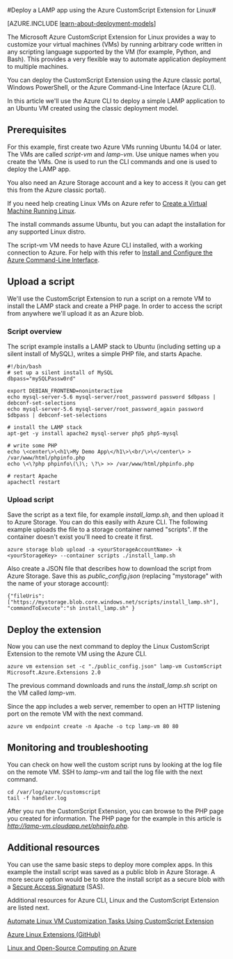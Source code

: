 <properties
	pageTitle="Use the CustomScript Extension on a Linux VM | Microsoft Azure"
	description="Learn how to use the CustomScript extension to deploy applications on Linux Virtual Machines in Azure created using the classic deployment model."
	editor="tysonn"
	manager="timlt"
	documentationCenter=""
	services="virtual-machines-linux"
	authors="gbowerman"
	tags="azure-service-management"/>

<tags
	ms.service="virtual-machines-linux"
	ms.workload="multiple"
	ms.tgt_pltfrm="linux"
	ms.devlang="na"
	ms.topic="article"
	ms.date="09/13/2016"
	ms.author="guybo"/>

#Deploy a LAMP app using the Azure CustomScript Extension for Linux#

[AZURE.INCLUDE [learn-about-deployment-models](../../includes/learn-about-deployment-models-classic-include.md)]


The Microsoft Azure CustomScript Extension for Linux provides a way to customize your virtual machines (VMs) by running arbitrary code written in any scripting language supported by the VM (for example, Python, and Bash). This provides a very flexible way to automate application deployment to multiple machines.

You can deploy the CustomScript Extension using the Azure classic portal, Windows PowerShell, or the Azure Command-Line Interface (Azure CLI).

In this article we'll use the Azure CLI to deploy a simple LAMP application to an Ubuntu VM created using the classic deployment model.

## Prerequisites

For this example, first create two Azure VMs running Ubuntu 14.04 or later. The VMs are called *script-vm* and *lamp-vm*. Use unique names when you create the VMs. One is used to run the CLI commands and one is used to deploy the LAMP app.

You also need an Azure Storage account and a key to access it (you can get this from the Azure classic portal).

If you need help creating Linux VMs on Azure refer to [Create a Virtual Machine Running Linux](virtual-machines-linux-classic-createportal.md).

The install commands assume Ubuntu, but you can adapt the installation for any supported Linux distro.

The script-vm VM needs to have Azure CLI installed, with a working connection to Azure. For help with this refer to [Install and Configure the Azure Command-Line Interface](../xplat-cli-install.md).

## Upload a script

We'll use the CustomScript Extension to run a script on a remote VM to install the LAMP stack and create a PHP page. In order to access the script from anywhere we'll upload it as an Azure blob.

### Script overview

The script example installs a LAMP stack to Ubuntu (including setting up a silent install of MySQL), writes a simple PHP file, and starts Apache.

	#!/bin/bash
	# set up a silent install of MySQL
	dbpass="mySQLPassw0rd"

	export DEBIAN_FRONTEND=noninteractive
	echo mysql-server-5.6 mysql-server/root_password password $dbpass | debconf-set-selections
	echo mysql-server-5.6 mysql-server/root_password_again password $dbpass | debconf-set-selections

	# install the LAMP stack
	apt-get -y install apache2 mysql-server php5 php5-mysql  

	# write some PHP
	echo \<center\>\<h1\>My Demo App\</h1\>\<br/\>\</center\> > /var/www/html/phpinfo.php
	echo \<\?php phpinfo\(\)\; \?\> >> /var/www/html/phpinfo.php

	# restart Apache
	apachectl restart

### Upload script

Save the script as a text file, for example *install_lamp.sh*, and then upload it to Azure Storage. You can do this easily with Azure CLI. The following example uploads the file to a storage container named "scripts". If the container doesn't exist you'll need to create it first.

    azure storage blob upload -a <yourStorageAccountName> -k <yourStorageKey> --container scripts ./install_lamp.sh

Also create a JSON file that describes how to download the script from Azure Storage. Save this as *public_config.json* (replacing "mystorage" with the name of your storage account):

    {"fileUris":["https://mystorage.blob.core.windows.net/scripts/install_lamp.sh"], "commandToExecute":"sh install_lamp.sh" }


## Deploy the extension

Now you can use the next command to deploy the Linux CustomScript Extension to the remote VM using the Azure CLI.

    azure vm extension set -c "./public_config.json" lamp-vm CustomScript Microsoft.Azure.Extensions 2.0

The previous command downloads and runs the *install_lamp.sh* script on the VM called *lamp-vm*.

Since the app includes a web server, remember to open an HTTP listening port on the remote VM with the next command.

    azure vm endpoint create -n Apache -o tcp lamp-vm 80 80

## Monitoring and troubleshooting

You can check on how well the custom script runs by looking at the log file on the remote VM. SSH to *lamp-vm* and tail the log file with the next command.

    cd /var/log/azure/customscript
    tail -f handler.log

After you run the CustomScript Extension, you can browse to the PHP page you created for information. The PHP page for the example in this article is *http://lamp-vm.cloudapp.net/phpinfo.php*.

## Additional resources

You can use the same basic steps to deploy more complex apps. In this example the install script was saved as a public blob in Azure Storage. A more secure option would be to store the install script as a secure blob with a [Secure Access Signature](https://msdn.microsoft.com/library/azure/ee395415.aspx) (SAS).

Additional resources for Azure CLI, Linux and the CustomScript Extension are listed next.

[Automate Linux VM Customization Tasks Using CustomScript Extension](https://azure.microsoft.com/blog/2014/08/20/automate-linux-vm-customization-tasks-using-customscript-extension/)

[Azure Linux Extensions (GitHub)](https://github.com/Azure/azure-linux-extensions)

[Linux and Open-Source Computing on Azure](virtual-machines-linux-opensource-links.md)
